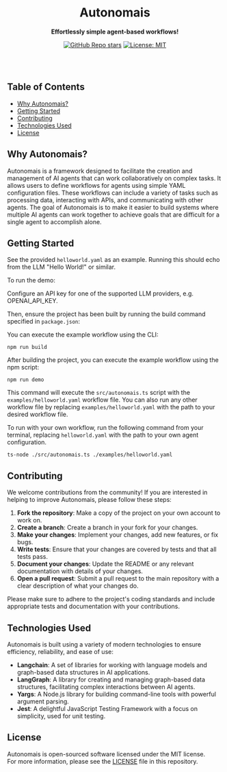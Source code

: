 <div align="center">

# Autonomais

**Effortlessly simple agent-based workflows!**

[![GitHub Repo stars](https://img.shields.io/github/stars/nyvyn/autonomais)](https://github.com/nyvyn/autonomais)
[![License: MIT](https://img.shields.io/badge/License-MIT-green.svg)](https://opensource.org/licenses/MIT)

</div>

<br><br>

## Table of Contents

- [Why Autonomais?](#why-autonomais)
- [Getting Started](#getting-started)
- [Contributing](#contributing)
- [Technologies Used](#technologies-used)
- [License](#license)

## Why Autonomais?

Autonomais is a framework designed to facilitate the creation and management of AI agents 
that can work collaboratively on complex tasks. It allows users to define workflows for agents 
using simple YAML configuration files. 
These workflows can include a variety of tasks such as processing data, interacting with APIs, 
and communicating with other agents. The goal of Autonomais is to make it easier to build systems 
where multiple AI agents can work together to achieve goals that are difficult for a single agent to accomplish alone.

## Getting Started

See the provided `helloworld.yaml` as an example.
Running this should echo from the LLM "Hello World!" or similar.

To run the demo:

Configure an API key for one of the supported LLM providers,
e.g. OPENAI_API_KEY.

Then, ensure the project has been built by running the build command specified in `package.json`:

You can execute the example workflow using the CLI:

```shell
npm run build
```

After building the project, you can execute the example workflow using the npm script:

```shell
npm run demo
```

This command will execute the `src/autonomais.ts` script with the `examples/helloworld.yaml` workflow file.
You can also run any other workflow file by replacing `examples/helloworld.yaml` with the path to your desired
workflow file.

To run with your own workflow, run the following command from your terminal,
replacing `helloworld.yaml` with the path to your own agent configuration.

```shell
ts-node ./src/autonomais.ts ./examples/helloworld.yaml
```

## Contributing

We welcome contributions from the community! If you are interested in helping to improve Autonomais, please follow
these steps:

1. **Fork the repository**: Make a copy of the project on your own account to work on.
2. **Create a branch**: Create a branch in your fork for your changes.
3. **Make your changes**: Implement your changes, add new features, or fix bugs.
4. **Write tests**: Ensure that your changes are covered by tests and that all tests pass.
5. **Document your changes**: Update the README or any relevant documentation with details of your changes.
6. **Open a pull request**: Submit a pull request to the main repository with a clear description of what your changes do.

Please make sure to adhere to the project's coding standards and include appropriate tests and documentation with your contributions.

## Technologies Used

Autonomais is built using a variety of modern technologies to ensure efficiency, reliability, and ease of use:

- **Langchain**: A set of libraries for working with language models and graph-based data structures in AI applications.
- **LangGraph**: A library for creating and managing graph-based data structures, facilitating complex interactions between AI agents.
- **Yargs**: A Node.js library for building command-line tools with powerful argument parsing.
- **Jest**: A delightful JavaScript Testing Framework with a focus on simplicity, used for unit testing.

## License

Autonomais is open-sourced software licensed under the MIT license.
<br>
For more information, please see the [LICENSE](LICENSE) file in this repository.

